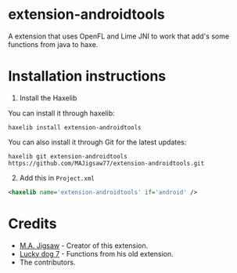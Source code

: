 extension-androidtools
=======

A extension that uses OpenFL and Lime JNI to work that add's some functions from java to haxe.

Installation instructions
=======

1. Install the Haxelib

You can install it through haxelib:
```
haxelib install extension-androidtools
```

You can also install it through Git for the latest updates:
```
haxelib git extension-androidtools https://github.com/MAJigsaw77/extension-androidtools.git
```

2. Add this in `Project.xml`
```xml
<haxelib name='extension-androidtools' if='android' />
```

Credits
=======

- [M.A. Jigsaw](https://github.com/MAJigsaw77) - Creator of this extension.
- [Lucky dog 7](https://github.com/luckydog7) - Functions from his old extension.
- The contributors.
